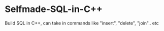 # Selfmade-SQL-in-C++

Build SQL in C++, can take in commands like "insert", "delete", "join".. etc
